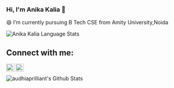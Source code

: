 ### Hi, I'm Anika Kalia 👋


😄 I’m currently pursuing B Tech CSE from Amity University,Noida

![Anika Kalia Language Stats](https://github-readme-stats.anuraghazra1.vercel.app/api/top-langs/?username=anika16&layout=compact&theme=radical)

## Connect with me:

[<img align="left" alt="codeSTACKr | Twitter" width="22px" src="https://cdn.jsdelivr.net/npm/simple-icons@v3/icons/twitter.svg" />][twitter]
[<img align="left" alt="codeSTACKr | LinkedIn" width="22px" src="https://cdn.jsdelivr.net/npm/simple-icons@v3/icons/linkedin.svg" />][linkedin]
<br />


<img align="left" alt="audhiaprilliant's Github Stats" src="https://github-readme-stats.vercel.app/api?username=anika16&show_icons=true&hide_border=true" />

[twitter]: https://mobile.twitter.com/anika_kalia
[linkedin]: https://www.linkedin.com/in/anika-kalia-6074aa1a4/
